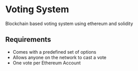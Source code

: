 # Voting System 
Blockchain based voting system using ethereum and solidity

## Requirements
*   Comes with a predefined set of options
*   Allows anyone on the network to cast a vote
*   One vote per Ethereum Account
